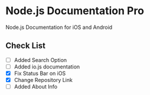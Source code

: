 # Node.js Documentation Pro
Node.js Documentation for iOS and Android

## Check List

- [ ] Added Search Option
- [ ] Added io.js documentation
- [x] Fix Status Bar on iOS
- [x] Change Repository Link
- [ ] Added About Info
